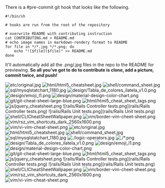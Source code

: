 There is a #pre-commit git hook that looks like the following. 

```
#!/bin/sh

# hooks are run from the root of the repository

# overwrite README with contributing instruction
cat CONTRIBUTING.md > README.md
# echo image names in markdown-rendery format to README
for file in */*.jpg */*.png; do 
    echo "![$file]($file)" >> README.md
done
```

It'll automatically add all the .png/.jpg files in the repo to the README for previewing. __So all you've got to do to contribute is clone, add a picture, commit twice, and push!__



![etc/original.jpg](etc/original.jpg)
![html/html5_cheatsheet.jpg](html/html5_cheatsheet.jpg)
![shell/command_sheet.jpg](shell/command_sheet.jpg)
![sql/mysqlstatchart_1180.jpg](sql/mysqlstatchart_1180.jpg)
![design/Tabla_de_colores_ilatela_v1.0.png](design/Tabla_de_colores_ilatela_v1.0.png)
![design/emoji_l1.png](design/emoji_l1.png)
![design/material-design-color-chart.png](design/material-design-color-chart.png)
![git/git-cheat-sheet-large-blue.png](git/git-cheat-sheet-large-blue.png)
![html/html5_cheat_sheet_tags.png](html/html5_cheat_sheet_tags.png)
![js/jquery_cheatsheet.png](js/jquery_cheatsheet.png)
![rails/Rails Controller tests.png](rails/Rails Controller tests.png)
![rails/Rails Unit tests.png](rails/Rails Unit tests.png)
![shell/CLICheatSheetWallpaper.png](shell/CLICheatSheetWallpaper.png)
![vim/border-vim-cheet-sheet.png](vim/border-vim-cheet-sheet.png)
![vim/rsz_vim_shortcuts_dark_2560x1600.png](vim/rsz_vim_shortcuts_dark_2560x1600.png)
![vim/vi-vim-cheat-sheet.png](vim/vi-vim-cheat-sheet.png)
![etc/original.jpg](etc/original.jpg)
![html/html5_cheatsheet.jpg](html/html5_cheatsheet.jpg)
![shell/command_sheet.jpg](shell/command_sheet.jpg)
![sql/mysqlstatchart_1180.jpg](sql/mysqlstatchart_1180.jpg)
![./logic-operators.jpg](./logic-operators.jpg)
![./*.png](./*.png)
![design/Tabla_de_colores_ilatela_v1.0.png](design/Tabla_de_colores_ilatela_v1.0.png)
![design/emoji_l1.png](design/emoji_l1.png)
![design/material-design-color-chart.png](design/material-design-color-chart.png)
![git/git-cheat-sheet-large-blue.png](git/git-cheat-sheet-large-blue.png)
![html/html5_cheat_sheet_tags.png](html/html5_cheat_sheet_tags.png)
![js/jquery_cheatsheet.png](js/jquery_cheatsheet.png)
![rails/Rails Controller tests.png](rails/Rails Controller tests.png)
![rails/Rails Unit tests.png](rails/Rails Unit tests.png)
![shell/CLICheatSheetWallpaper.png](shell/CLICheatSheetWallpaper.png)
![vim/border-vim-cheet-sheet.png](vim/border-vim-cheet-sheet.png)
![vim/rsz_vim_shortcuts_dark_2560x1600.png](vim/rsz_vim_shortcuts_dark_2560x1600.png)
![vim/vi-vim-cheat-sheet.png](vim/vi-vim-cheat-sheet.png)
